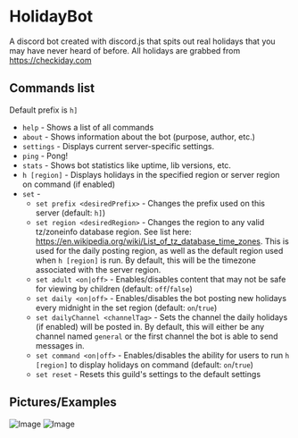 # HolidayBot
A discord bot created with discord.js that spits out real holidays that you may have never heard of before. All holidays are grabbed from https://checkiday.com

## Commands list
Default prefix is `h]`

* `help` - Shows a list of all commands
* `about` - Shows information about the bot (purpose, author, etc.)
* `settings` - Displays current server-specific settings.
* `ping` - Pong!
* `stats` - Shows bot statistics like uptime, lib versions, etc.
* `h [region]` - Displays holidays in the specified region or server region on command (if enabled)
* `set` -
    * `set prefix <desiredPrefix>` - Changes the prefix used on this server (default: `h]`)
    * `set region <desiredRegion>` - Changes the region to any valid tz/zoneinfo database region. See list here: https://en.wikipedia.org/wiki/List_of_tz_database_time_zones. This is used for the daily posting region, as well as the default region used when `h [region]` is run. By default, this will be the timezone associated with the server region.
    * `set adult <on|off>` - Enables/disables content that may not be safe for viewing by children (default: `off`/`false`)
    * `set daily <on|off>` - Enables/disables the bot posting new holidays every midnight in the set region (default: `on`/`true`)
    * `set dailyChannel <channelTag>` - Sets the channel the daily holidays (if enabled) will be posted in. By default, this will either be any channel named `general` or the first channel the bot is able to send messages in.
    * `set command <on|off>` - Enables/disables the ability for users to run `h [region]` to display holidays on command (default: `on`/`true`)
    * `set reset` - Resets this guild's settings to the default settings


## Pictures/Examples
![Image](https://i.barkloaf.com/IswVIlmAJ.png "command")
![Image](https://i.barkloaf.com/qHLql1R6K.png "daily")